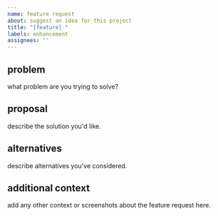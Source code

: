 ```yaml
---
name: feature request
about: suggest an idea for this project
title: "[feature] "
labels: enhancement
assignees: ''
---
```


## problem
what problem are you trying to solve?

## proposal
describe the solution you'd like.

## alternatives
describe alternatives you've considered.

## additional context
add any other context or screenshots about the feature request here.


